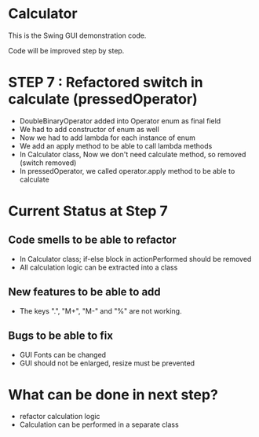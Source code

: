 # Calculator
 
This is the Swing GUI demonstration code.  

Code will be improved step by step. 

# STEP 7 : Refactored switch in calculate (pressedOperator)  
 - DoubleBinaryOperator added into Operator enum as final field
 - We had to add constructor of enum as well
 - Now we had to add lambda for each instance of enum
 - We add an apply method to be able to call lambda methods
 - In Calculator class, Now we don't need calculate method, so removed (switch removed)
 - In pressedOperator, we called operator.apply method to be able to calculate
      
# Current Status at Step 7  
## Code smells to be able to refactor
 - In Calculator class; if-else block in actionPerformed should be removed
 - All calculation logic can be extracted into a class
 
## New features to be able to add
 - The keys ".", "M+", "M-" and "%" are not working. 

## Bugs to be able to fix
 - GUI Fonts can be changed
 - GUI should not be enlarged, resize must be prevented 
   
# What can be done in next step?
 - refactor calculation logic
 - Calculation can be performed in a separate class